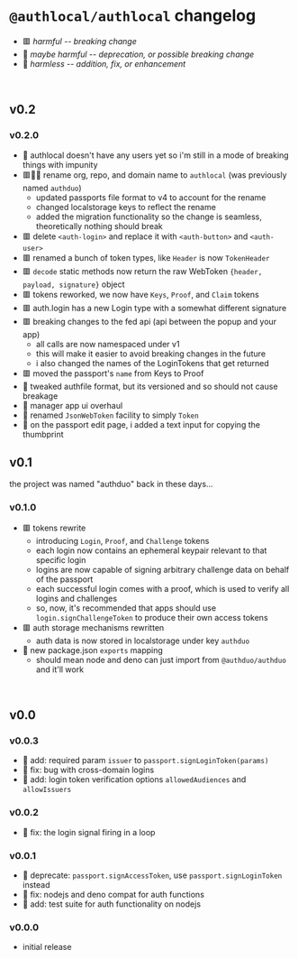 
# `@authlocal/authlocal` changelog

- 🟥 *harmful -- breaking change*
- 🔶 *maybe harmful -- deprecation, or possible breaking change*
- 🍏 *harmless -- addition, fix, or enhancement*

<br/>

## v0.2

### v0.2.0
- 🧐 authlocal doesn't have any users yet so i'm still in a mode of breaking things with impunity
- 🟥🚨🚨 rename org, repo, and domain name to `authlocal` (was previously named `authduo`)
  - updated passports file format to v4 to account for the rename
  - changed localstorage keys to reflect the rename
  - added the migration functionality so the change is seamless, theoretically nothing should break
- 🟥 delete `<auth-login>` and replace it with `<auth-button>` and `<auth-user>`
- 🟥 renamed a bunch of token types, like `Header` is now `TokenHeader`
- 🟥 `decode` static methods now return the raw WebToken `{header, payload, signature}` object
- 🟥 tokens reworked, we now have `Keys`, `Proof`, and `Claim` tokens
- 🟥 auth.login has a new Login type with a somewhat different signature
- 🟥 breaking changes to the fed api (api between the popup and your app)
  - all calls are now namespaced under v1
  - this will make it easier to avoid breaking changes in the future
  - i also changed the names of the LoginTokens that get returned
- 🟥 moved the passport's `name` from Keys to Proof
- 🔶 tweaked authfile format, but its versioned and so should not cause breakage
- 🍏 manager app ui overhaul
- 🍏 renamed `JsonWebToken` facility to simply `Token`
- 🍏 on the passport edit page, i added a text input for copying the thumbprint

## v0.1
the project was named "authduo" back in these days...

### v0.1.0
- 🟥 tokens rewrite
  - introducing `Login`, `Proof`, and `Challenge` tokens
  - each login now contains an ephemeral keypair relevant to that specific login
  - logins are now capable of signing arbitrary challenge data on behalf of the passport
  - each successful login comes with a proof, which is used to verify all logins and challenges
  - so, now, it's recommended that apps should use `login.signChallengeToken` to produce their own access tokens
- 🟥 auth storage mechanisms rewritten
  - auth data is now stored in localstorage under key `authduo`
- 🍏 new package.json `exports` mapping
  - should mean node and deno can just import from `@authduo/authduo` and it'll work

<br/>

## v0.0

### v0.0.3
- 🔶 add: required param `issuer` to `passport.signLoginToken(params)`
- 🍏 fix: bug with cross-domain logins
- 🍏 add: login token verification options `allowedAudiences` and `allowIssuers`

### v0.0.2
- 🍏 fix: the login signal firing in a loop

### v0.0.1
- 🔶 deprecate: `passport.signAccessToken`, use `passport.signLoginToken` instead
- 🍏 fix: nodejs and deno compat for auth functions
- 🍏 add: test suite for auth functionality on nodejs

### v0.0.0
- initial release

